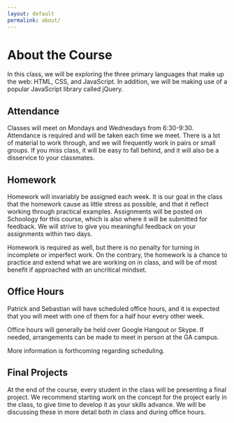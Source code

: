 ```yaml
---
layout: default
permalink: about/
---
```


About the Course
================

In this class, we will be exploring the three primary languages that make up the web: HTML, CSS, and JavaScript. In addition, we will be making use of a popular JavaScript library called jQuery.


Attendance
----------

Classes will meet on Mondays and Wednesdays from 6:30-9:30. Attendance is required and will be taken each time we meet. There is a lot of material to work through, and we will frequently work in pairs or small groups. If you miss class, it will be easy to fall behind, and it will also be a disservice to your classmates.


Homework
--------

Homework will invariably be assigned each week. It is our goal in the class that the homework cause as little stress as possible, and that it reflect working through practical examples. Assignments will be posted on Schoology for this course, which is also where it will be submitted for feedback. We will strive to give you meaningful feedback on your assignments within two days.

Homework is required as well, but there is no penalty for turning in incomplete or imperfect work. On the contrary, the homework is a chance to practice and extend what we are working on in class, and will be of most benefit if approached with an uncritical mindset.


Office Hours
------------

Patrick and Sebastian will have scheduled office hours, and it is expected that you will meet with one of them for a half hour every other week.

Office hours will generally be held over Google Hangout or Skype. If needed, arrangements can be made to meet in person at the GA campus.

More information is forthcoming regarding scheduling.


Final Projects
--------------

At the end of the course, every student in the class will be presenting a final project. We recommend starting work on the concept for the project early in the class, to give time to develop it as your skills advance. We will be discussing these in more detail both in class and during office hours.